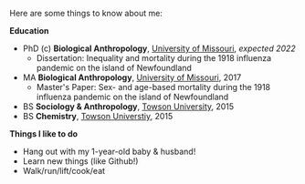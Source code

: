 Here are some things to know about me:

**Education**
- PhD (c) **Biological Anthropology**, [University of Missouri](anthropology.missouri.edu), *expected 2022*
  - Dissertation: Inequality and mortality during the 1918 influenza pandemic on the island of Newfoundland
- MA **Biological Anthropology**, [University of Missouri](anthropology.missouri.edu), 2017
  - Master's Paper: Sex- and age-based mortality during the 1918 influenza pandemic on the island of Newfoundland
- BS **Sociology & Anthropology**, [Towson University](www.towson.edu), 2015
- BS **Chemistry**, [Towson Universtiy](www.towson.edu), 2015
  
**Things I like to do**
- Hang out with my 1-year-old baby & husband!
- Learn new things (like Github!)
- Walk/run/lift/cook/eat
